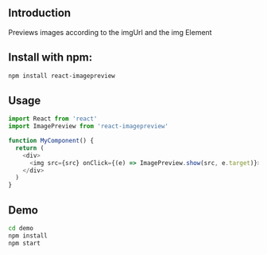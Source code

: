## Introduction
Previews images according to the imgUrl and the img Element

## Install with npm:
```bash
npm install react-imagepreview
```

## Usage
```js
import React from 'react'
import ImagePreview from 'react-imagepreview'

function MyComponent() {
  return (
    <div>
      <img src={src} onClick={(e) => ImagePreview.show(src, e.target)}>
    </div>
  )
}
``` 

## Demo
```bash
cd demo
npm install
npm start
```